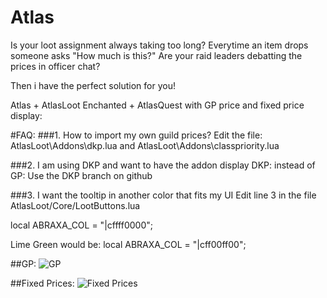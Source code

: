 # Atlas
Is your loot assignment always taking too long?
Everytime an item drops someone asks "How much is this?"
Are your raid leaders debatting the prices in officer chat?

Then i have the perfect solution for you!

Atlas + AtlasLoot Enchanted + AtlasQuest with GP price and fixed price display:


#FAQ:
###1. How to import my own guild prices?
Edit the file: AtlasLoot\Addons\dkp.lua and AtlasLoot\Addons\classpriority.lua

###2. I am using DKP and want to have the addon display DKP: instead of GP:
Use the DKP branch on github

###3. I want the tooltip in another color that fits my UI
Edit line 3 in the file AtlasLoot/Core/LootButtons.lua

local ABRAXA_COL = "|cffff0000";

Lime Green would be: local ABRAXA_COL = "|cff00ff00";




##GP:
![GP](https://i.imgur.com/lfd6kmb.png)

##Fixed Prices:
![Fixed Prices](https://i.imgur.com/sFwI19F.png)
